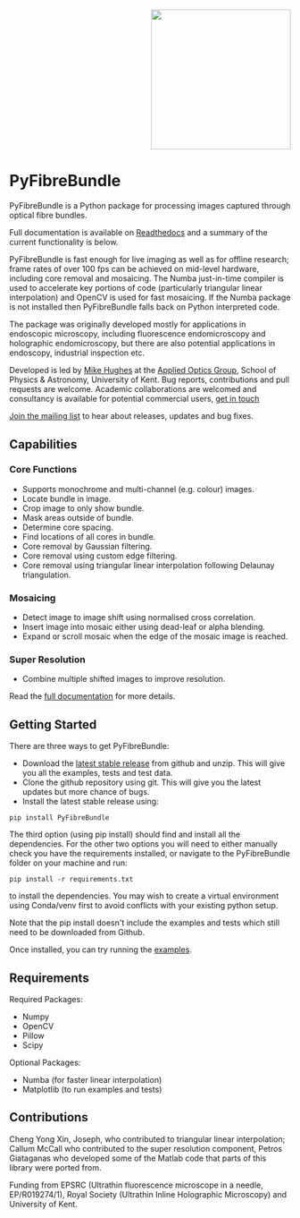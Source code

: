 <h1 align="right">
<img src="res/pyb_logo.png" width="250">
</h1>

# PyFibreBundle

PyFibreBundle is a Python package for processing images captured through optical fibre bundles. 

Full documentation is available on [Readthedocs](http://PyFibreBundle.readthedocs.io) and a summary of the current functionality is below.

PyFibreBundle is fast enough for live imaging as well as for offline research; frame rates of over 100 fps 
can be achieved on mid-level hardware, including core removal and mosaicing. The Numba just-in-time compiler is used to accelerate key portions of code (particularly triangular linear interpolation) 
and OpenCV is used for fast mosaicing. If the Numba package is not installed then PyFibreBundle falls back on Python interpreted code.

The package was originally developed mostly for applications in endoscopic microscopy, including fluorescence endomicroscopy and 
holographic endomicroscopy, but there are also potential applications in endoscopy, industrial inspection etc.

Developed is led by [Mike Hughes](https://research.kent.ac.uk/applied-optics/hughes) 
at the [Applied Optics Group](https://research.kent.ac.uk/applied-optics/), School of Physics & Astronomy, University of Kent. 
Bug reports, contributions and pull requests are welcome. Academic collaborations are welcomed and consultancy is available
for potential commercial users, [get in touch](mailto:m.r.hughes@kent.ac.uk)

[Join the mailing list](https://groups.google.com/g/pyfibrebundle) to hear about releases, updates and bug fixes.


## Capabilities

### Core Functions  
* Supports monochrome and multi-channel (e.g. colour) images.
* Locate bundle in image.
* Crop image to only show bundle.
* Mask areas outside of bundle.
* Determine core spacing.
* Find locations of all cores in bundle.
* Core removal by Gaussian filtering.
* Core removal using custom edge filtering.
* Core removal using triangular linear interpolation following Delaunay triangulation. 

### Mosaicing
* Detect image to image shift using normalised cross correlation.
* Insert image into mosaic either using dead-leaf or alpha blending.
* Expand or scroll mosaic when the edge of the mosaic image is reached.

### Super Resolution
* Combine multiple shifted images to improve resolution.

Read the [full documentation](http://PyFibreBundle.readthedocs.io) for more details.

## Getting Started

There are three ways to get PyFibreBundle:
* Download the [latest stable release](https://github.com/MikeHughesKent/PyFibreBundle/releases/latest) from github and unzip. This will give you all the examples,
tests and test data. 
* Clone the github repository using git. This will give you the latest updates but more chance of bugs.
* Install the latest stable release using:

```
pip install PyFibreBundle 
```

The third option (using pip install) should find and install all the dependencies. For the other two options
you will need to either manually check you have the requirements installed, 
or navigate to the PyFibreBundle folder on your machine and run:

```
pip install -r requirements.txt
```
to install the dependencies. You may wish to create a virtual environment using Conda/venv first to avoid conflicts with your existing python setup.

Note that the pip install doesn't include the examples and tests which still need to be downloaded from Github. 

Once installed, you can try running the [examples](https://github.com/MikeHughesKent/PyFibreBundle/tree/main/examples).


## Requirements

Required Packages:

* Numpy
* OpenCV
* Pillow
* Scipy

Optional Packages:

* Numba (for faster linear interpolation)
* Matplotlib (to run examples and tests)

## Contributions
Cheng Yong Xin, Joseph, who contributed to triangular linear interpolation; Callum McCall who contributed to the super resolution component, Petros Giataganas who developed some of the Matlab code that parts of this library were ported from. 

Funding from EPSRC (Ultrathin fluorescence microscope in a needle, EP/R019274/1), Royal Society (Ultrathin Inline Holographic Microscopy) and University of Kent.
